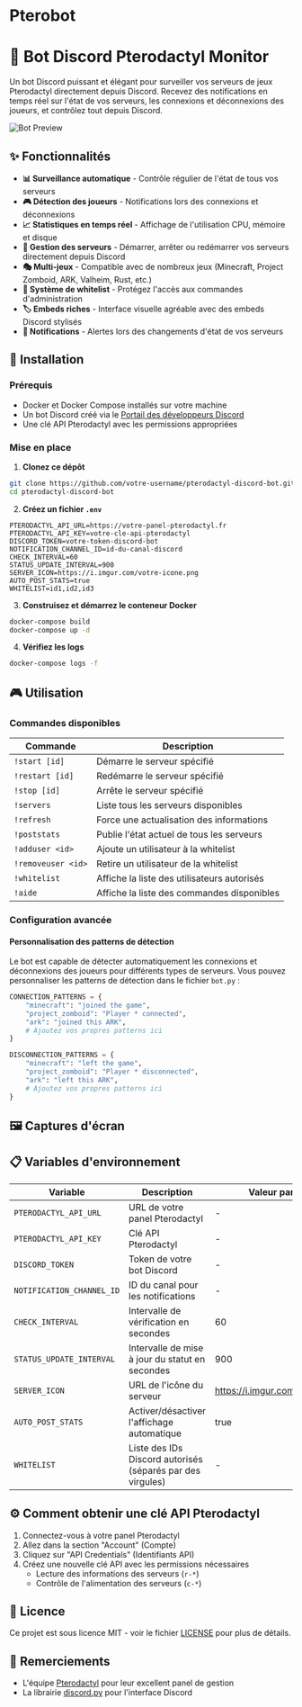 # Pterobot
# 🚀 Bot Discord Pterodactyl Monitor

Un bot Discord puissant et élégant pour surveiller vos serveurs de jeux Pterodactyl directement depuis Discord. Recevez des notifications en temps réel sur l'état de vos serveurs, les connexions et déconnexions des joueurs, et contrôlez tout depuis Discord.

![Bot Preview](https://i.imgur.com/5rb6VgI.png)

## ✨ Fonctionnalités

- **📊 Surveillance automatique** - Contrôle régulier de l'état de tous vos serveurs
- **🎮 Détection des joueurs** - Notifications lors des connexions et déconnexions
- **📈 Statistiques en temps réel** - Affichage de l'utilisation CPU, mémoire et disque
- **🔄 Gestion des serveurs** - Démarrer, arrêter ou redémarrer vos serveurs directement depuis Discord
- **🎭 Multi-jeux** - Compatible avec de nombreux jeux (Minecraft, Project Zomboid, ARK, Valheim, Rust, etc.)
- **🔐 Système de whitelist** - Protégez l'accès aux commandes d'administration
- **🏷️ Embeds riches** - Interface visuelle agréable avec des embeds Discord stylisés
- **🔔 Notifications** - Alertes lors des changements d'état de vos serveurs

## 🔧 Installation

### Prérequis

- Docker et Docker Compose installés sur votre machine
- Un bot Discord créé via le [Portail des développeurs Discord](https://discord.com/developers/applications)
- Une clé API Pterodactyl avec les permissions appropriées

### Mise en place

1. **Clonez ce dépôt**

```bash
git clone https://github.com/votre-username/pterodactyl-discord-bot.git
cd pterodactyl-discord-bot
```

2. **Créez un fichier `.env`**

```
PTERODACTYL_API_URL=https://votre-panel-pterodactyl.fr
PTERODACTYL_API_KEY=votre-cle-api-pterodactyl
DISCORD_TOKEN=votre-token-discord-bot
NOTIFICATION_CHANNEL_ID=id-du-canal-discord
CHECK_INTERVAL=60
STATUS_UPDATE_INTERVAL=900
SERVER_ICON=https://i.imgur.com/votre-icone.png
AUTO_POST_STATS=true
WHITELIST=id1,id2,id3
```

3. **Construisez et démarrez le conteneur Docker**

```bash
docker-compose build
docker-compose up -d
```

4. **Vérifiez les logs**

```bash
docker-compose logs -f
```

## 🎮 Utilisation

### Commandes disponibles

| Commande | Description |
|----------|-------------|
| `!start [id]` | Démarre le serveur spécifié |
| `!restart [id]` | Redémarre le serveur spécifié |
| `!stop [id]` | Arrête le serveur spécifié |
| `!servers` | Liste tous les serveurs disponibles |
| `!refresh` | Force une actualisation des informations |
| `!poststats` | Publie l'état actuel de tous les serveurs |
| `!adduser <id>` | Ajoute un utilisateur à la whitelist |
| `!removeuser <id>` | Retire un utilisateur de la whitelist |
| `!whitelist` | Affiche la liste des utilisateurs autorisés |
| `!aide` | Affiche la liste des commandes disponibles |

### Configuration avancée

#### Personnalisation des patterns de détection

Le bot est capable de détecter automatiquement les connexions et déconnexions des joueurs pour différents types de serveurs. Vous pouvez personnaliser les patterns de détection dans le fichier `bot.py` :

```python
CONNECTION_PATTERNS = {
    "minecraft": "joined the game",
    "project_zomboid": "Player * connected",
    "ark": "joined this ARK",
    # Ajoutez vos propres patterns ici
}

DISCONNECTION_PATTERNS = {
    "minecraft": "left the game",
    "project_zomboid": "Player * disconnected",
    "ark": "left this ARK",
    # Ajoutez vos propres patterns ici
}
```

## 🖼️ Captures d'écran

<!-- Insérez ici des captures d'écran du bot en action -->

## 📋 Variables d'environnement

| Variable | Description | Valeur par défaut |
|----------|-------------|-------------------|
| `PTERODACTYL_API_URL` | URL de votre panel Pterodactyl | - |
| `PTERODACTYL_API_KEY` | Clé API Pterodactyl | - |
| `DISCORD_TOKEN` | Token de votre bot Discord | - |
| `NOTIFICATION_CHANNEL_ID` | ID du canal pour les notifications | - |
| `CHECK_INTERVAL` | Intervalle de vérification en secondes | 60 |
| `STATUS_UPDATE_INTERVAL` | Intervalle de mise à jour du statut en secondes | 900 |
| `SERVER_ICON` | URL de l'icône du serveur | https://i.imgur.com/YPVEOxC.png |
| `AUTO_POST_STATS` | Activer/désactiver l'affichage automatique | true |
| `WHITELIST` | Liste des IDs Discord autorisés (séparés par des virgules) | - |

## ⚙️ Comment obtenir une clé API Pterodactyl

1. Connectez-vous à votre panel Pterodactyl
2. Allez dans la section "Account" (Compte) 
3. Cliquez sur "API Credentials" (Identifiants API)
4. Créez une nouvelle clé API avec les permissions nécessaires
   - Lecture des informations des serveurs (`r-*`)
   - Contrôle de l'alimentation des serveurs (`c-*`)

## 📜 Licence

Ce projet est sous licence MIT - voir le fichier [LICENSE](LICENSE) pour plus de détails.


## 🙏 Remerciements

- L'équipe [Pterodactyl](https://pterodactyl.io/) pour leur excellent panel de gestion
- La librairie [discord.py](https://discordpy.readthedocs.io/) pour l'interface Discord
